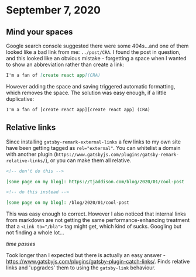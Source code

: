 # September 7, 2020

## Mind your spaces

Google search console suggested there were some 404s...and one of them looked like a bad link from me: `../post/CRA`. I found the post in question, and this looked like an obvious mistake - forgetting a space when I wanted to show an abbreviation rather than create a link:

```markdown
I'm a fan of [create react app](CRA)
```

However adding the space and saving triggered automatic formatting, which removes the space. The solution was easy enough, if a little duplicative:

```
I'm a fan of [create react app][create react app] (CRA)
```

## Relative links

Since installing `gatsby-remark-external-links` a few links to my own site have been getting tagged as `rel="external"`. You can whitelist a domain with another plugin (`https://www.gatsbyjs.com/plugins/gatsby-remark-relative-links/`), or you can make them all relative.

```markdown
<!-- don't do this -->

[some page on my blog]: https://tjaddison.com/blog/2020/01/cool-post

<!-- do this instead -->

[some page on my blog]: /blog/2020/01/cool-post
```

This was easy enough to correct. However I also noticed that internal links from markdown are not getting the same performance-enhancing treatment that a `<Link to="/bla">` tag might get, which kind of sucks. Googling but not finding a whole lot...

_time passes_

Took longer than I expected but there is actually an easy answer - https://www.gatsbyjs.com/plugins/gatsby-plugin-catch-links/. Finds relative links and 'upgrades' them to using the `gatsby-link` behaviour.
